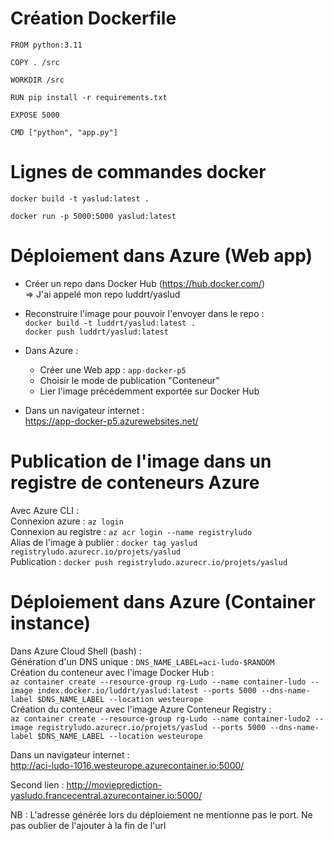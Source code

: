 # Création Dockerfile

```docker
FROM python:3.11

COPY . /src

WORKDIR /src

RUN pip install -r requirements.txt

EXPOSE 5000
 
CMD ["python", "app.py"]
```

# Lignes de commandes docker

`docker build -t yaslud:latest .`

`docker run -p 5000:5000 yaslud:latest`

# Déploiement dans Azure (Web app)

- Créer un repo dans Docker Hub (https://hub.docker.com/)  
    => J'ai appelé mon repo luddrt/yaslud

- Reconstruire l'image pour pouvoir l'envoyer dans le repo :  
    `docker build -t luddrt/yaslud:latest .`  
    `docker push luddrt/yaslud:latest`

- Dans Azure :
    - Créer une Web app : `app-docker-p5`
    - Choisir le mode de publication "Conteneur"
    - Lier l'image précédemment exportée sur Docker Hub

- Dans un navigateur internet :  
https://app-docker-p5.azurewebsites.net/

# Publication de l'image dans un registre de conteneurs Azure

Avec Azure CLI :  
Connexion azure : `az login`  
Connexion au registre : `az acr login --name registryludo`  
Alias de l'image à publier : `docker tag yaslud registryludo.azurecr.io/projets/yaslud`  
Publication : `docker push registryludo.azurecr.io/projets/yaslud`  

# Déploiement dans Azure (Container instance)

Dans Azure Cloud Shell (bash) :  
Génération d'un DNS unique : `DNS_NAME_LABEL=aci-ludo-$RANDOM`  
Création du conteneur avec l'image Docker Hub :  
`az container create --resource-group rg-Ludo --name container-ludo --image index.docker.io/luddrt/yaslud:latest --ports 5000 --dns-name-label $DNS_NAME_LABEL --location westeurope`  
Création du conteneur avec l'image Azure Conteneur Registry :  
`az container create --resource-group rg-Ludo --name container-ludo2 --image registryludo.azurecr.io/projets/yaslud --ports 5000 --dns-name-label $DNS_NAME_LABEL --location westeurope`

Dans un navigateur internet :  
http://aci-ludo-1016.westeurope.azurecontainer.io:5000/

Second lien : 
http://movieprediction-yasludo.francecentral.azurecontainer.io:5000/

NB : L'adresse générée lors du déploiement ne mentionne pas le port.
Ne pas oublier de l'ajouter à la fin de l'url